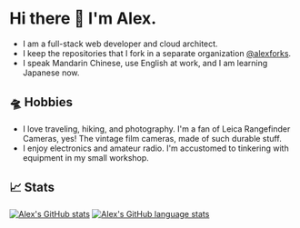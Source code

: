 # Hi there :wave: I'm Alex. 

* I am a full-stack web developer and cloud architect. 
* I keep the repositories that I fork in a separate organization [@alexforks](https://github.com/alexforks). 
* I speak Mandarin Chinese, use English at work, and I am learning Japanese now. 

## :flying_saucer: Hobbies

* I love traveling, hiking, and photography. I'm a fan of Leica Rangefinder Cameras, yes! The vintage film cameras, made of such durable stuff. 
* I enjoy electronics and amateur radio. I'm accustomed to tinkering with equipment in my small workshop. 

## 📈 Stats

[![Alex's GitHub stats][github]][github-readme-stats]
[![Alex's GitHub language stats][lang]][github-readme-stats]

[github]: https://github-readme-stats.vercel.app/api?username=alexzhangs&count_private=true&show_icons=true
[lang]: https://github-readme-stats.vercel.app/api/top-langs/?username=alexzhangs&langs_count=10&hide=Gettext%20Catalog&layout=compact
[github-readme-stats]: https://github.com/anuraghazra/github-readme-stats
